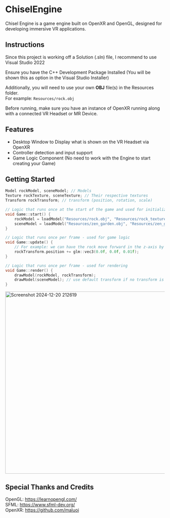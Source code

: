 # ChiselEngine
Chisel Engine is a game engine built on OpenXR and OpenGL, designed for developing immersive VR applications.

## Instructions 
Since this project is working off a Solution (.sln) file, I recommend to use Visual Studio 2022

Ensure you have the C++ Development Package Installed (You will be shown this as option in the Visual Studio Installer)

Additionally, you will need to use your own **OBJ** file(s) in the Resources folder.\
For example: `Resources/rock.obj`

Before running, make sure you have an instance of OpenXR running along with a connected VR Headset or MR Device.

## Features
- Desktop Window to Display what is shown on the VR Headset via OpenXR
- Controller detection and input support
- Game Logic Component (No need to work with the Engine to start creating your Game)

## Getting Started
```C++
Model rockModel, sceneModel; // Models
Texture rockTexture, sceneTexture; // Their respective textures
Transform rockTransform; // transform (position, rotation, scale)

// Logic that runs once at the start of the game and used for initialization/declarations
void Game::start() {
	rockModel = loadModel("Resources/rock.obj", "Resources/rock_texture.jpeg");
	sceneModel = loadModel("Resources/zen_garden.obj", "Resources/zen_garden_texture.jpeg");
}

// Logic that runs once per frame - used for game logic
void Game::update() {
	// For example: we can have the rock move forward in the z-axis by .01 each frame
	rockTransform.position += glm::vec3(0.0f, 0.0f, 0.01f);
}

// Logic that runs once per frame - used for rendering
void Game::render() {
	drawModel(rockModel, rockTransform);
	drawModel(sceneModel); // use default transform if no transform is provided
}
```
<img width="574" alt="Screenshot 2024-12-20 212619" src="https://github.com/user-attachments/assets/1571482e-8adf-43cb-a148-b198c25e78cd" />

## Special Thanks and Credits
OpenGL: https://learnopengl.com/ \
SFML: https://www.sfml-dev.org/ \
OpenXR: https://github.com/maluoi



